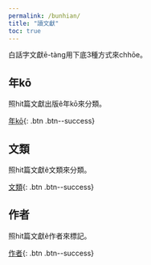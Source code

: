 ```yaml
---
permalink: /bunhian/
title: "讀文獻"
toc: true
---
```


白話字文獻ē-tàng用下底3種方式來chhōe。

## 年kō

照hit篇文獻出版ê年kō來分類。

[年kō](/niko/){: .btn .btn--success}

## 文類

照hit篇文獻ê文類來分類。

[文類](/bunlui/){: .btn .btn--success}

## 作者

照hit篇文獻ê作者來標記。

[作者](/chokchia/){: .btn .btn--success}
